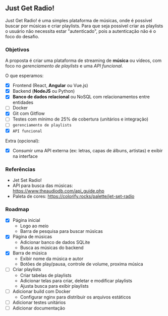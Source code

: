 ## Just Get Radio!

Just Get Radio! é uma simples plataforma de músicas, onde é possível buscar por músicas e criar playlists. Para que seja possível criar as playlists o usuário não necessita estar "autenticado", pois a autenticação não é o foco do desafio.

### Objetivos

A proposta é criar uma plataforma de streaming de **música** ou vídeos, com foco no *gerenciamento de playlists* e uma *API funcional*.

O que esperamos:

- [x] Frontend (React, **Angular** ou Vue.js)
- [x] Backend (**NodeJS** ou Python)
- [x] **Banco de dados relacional** ou NoSQL com relacionamentos entre entidades
- [ ] Docker
- [x] Git com Gitflow
- [ ] Testes com mínimo de 25% de cobertura (unitários e integração)
- [ ] `gerenciamento de playlists`
- [x] `API funcional`

Extra (opcional):
- [x] Consumir uma API externa (ex: letras, capas de álbuns, artistas) e exibir na interface

### Referências

- Jet Set Radio!
- API para busca das músicas: https://www.theaudiodb.com/api_guide.php
- Paleta de cores: https://colorify.rocks/palette/jet-set-radio

### Roadmap

- [x] Página inicial
  - Logo ao meio
  - Barra de pesquisa para buscar músicas
- [x] Página de músicas
  - Adicionar banco de dados SQLite
  - Busca as músicas do backend
- [x] Barra de música
  - Exibir nome da música e autor
  - Botões de play/pausa, controle de volume, proxima música
- [ ] Criar playlists
  - Criar tabelas de playlists
  - Adicionar telas para criar, deletar e modificar playlists
  - Ajusta busca para exibir playlists
- [ ] Adicionar build com Docker
  - Configurar nginx para distribuir os arquivos estáticos
- [ ] Adicionar testes unitários
- [ ] Adicionar documentação
